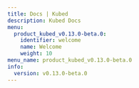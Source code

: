 ```yaml
---
title: Docs | Kubed
description: Kubed Docs
menu:
  product_kubed_v0.13.0-beta.0:
    identifier: welcome
    name: Welcome
    weight: 10
menu_name: product_kubed_v0.13.0-beta.0
info:
  version: v0.13.0-beta.0
---
```


